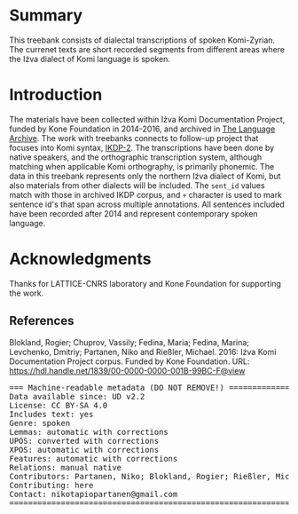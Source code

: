 # Summary

This treebank consists of dialectal transcriptions of spoken Komi-Zyrian. The currenet texts are short recorded segments from different areas where the Iźva dialect of Komi language is spoken. 

# Introduction

The materials have been collected within Iźva Komi Documentation Project, funded by Kone Foundation in 2014-2016, and archived in [The Language Archive](https://tla.mpi.nl/). The work with treebanks connects to follow-up project that focuses into Komi syntax, [IKDP-2](https://langdoc.github.io/IKDP-2/). The transcriptions have been done by native speakers, and the orthographic transcription system, although matching when applicable Komi orthography, is primarily phonemic. The data in this treebank represents only the northern Iźva dialect of Komi, but also materials from other dialects will be included. The `sent_id` values match with those in archived IKDP corpus, and `+` character is used to mark sentence id's that span across multiple annotations. All sentences included have been recorded after 2014 and represent contemporary spoken language. 

# Acknowledgments

Thanks for LATTICE-CNRS laboratory and Kone Foundation for supporting the work.

## References

Blokland, Rogier; Chuprov, Vassily; Fedina, Maria; Fedina, Marina; Levchenko, Dmitriy; Partanen, Niko and Rießler, Michael. 2016: Iźva Komi Documentation Project corpus. Funded by Kone Foundation. URL: https://hdl.handle.net/1839/00-0000-0000-001B-99BC-F@view

<pre>
=== Machine-readable metadata (DO NOT REMOVE!) ================================
Data available since: UD v2.2
License: CC BY-SA 4.0
Includes text: yes
Genre: spoken
Lemmas: automatic with corrections
UPOS: converted with corrections
XPOS: automatic with corrections
Features: automatic with corrections
Relations: manual native
Contributors: Partanen, Niko; Blokland, Rogier; Rießler, Michael
Contributing: here
Contact: nikotapiopartanen@gmail.com
===============================================================================
</pre>
